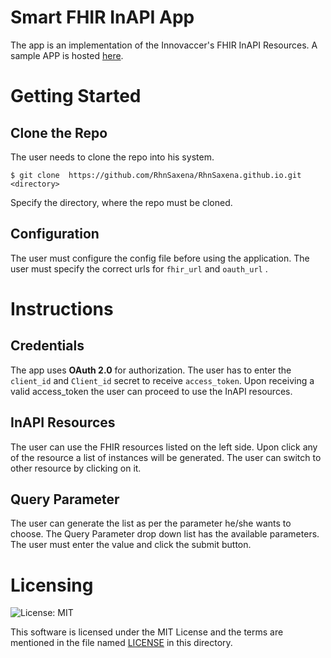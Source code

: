 # Smart FHIR InAPI App

The app is an implementation of the Innovaccer's FHIR InAPI Resources.
A sample APP is hosted <a href="https://rhnsaxena.github.io/index.html">here</a>.

# Getting Started

## Clone the Repo
The user needs to clone the repo into his system.
```
$ git clone  https://github.com/RhnSaxena/RhnSaxena.github.io.git <directory>
```
Specify the directory, where the repo must be cloned.

## Configuration

The user must configure the config file before using the application. 
The user must specify the correct urls for `fhir_url` and `oauth_url` .

# Instructions

## Credentials

The app uses **OAuth 2.0** for authorization. 
The user has to enter the `client_id` and `Client_id` secret to receive `access_token`. 
Upon receiving a valid access_token the user can proceed to use the InAPI resources.

## InAPI Resources

The user can use the FHIR resources listed on the left side. Upon click any of the resource a list of instances will be generated. The user can switch to other resource by clicking on it.

## Query Parameter

The user can generate the list as per the parameter he/she wants to choose.
The Query Parameter drop down list has the available parameters. The user must enter the value and click the submit button.


# Licensing
![License: MIT](https://img.shields.io/badge/License-MIT-yellow.svg)

This software is licensed under the MIT License and the terms are mentioned in the file named <a href="./LICENSE">LICENSE</a> in this directory.